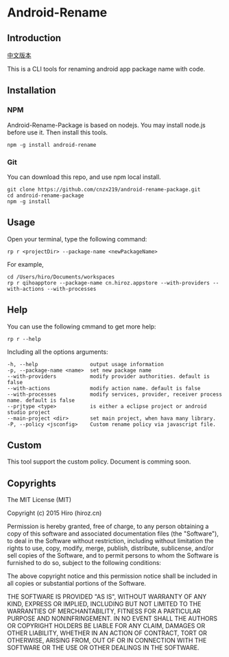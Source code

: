 # Android-Rename

## Introduction

   [中文版本](http://hiroz.cn/android-rename-package-readme/)

   This is a CLI tools for renaming android app package name with code.

## Installation

### NPM

   Android-Rename-Package is based on nodejs. You may install node.js before use it. Then install this tools.

   ```
   npm -g install android-rename
   ```

### Git

   You can download this repo, and use npm local install.

   ```
   git clone https://github.com/cnzx219/android-rename-package.git
   cd android-rename-package
   npm -g install
   ```

## Usage

   Open your terminal, type the following command:

   ```
   rp r <projectDir> --package-name <newPackageName>
   ```

   For example, 

   ```
   cd /Users/hiro/Documents/workspaces
   rp r qihoapptore --package-name cn.hiroz.appstore --with-providers --with-actions --with-processes
   ```

## Help

   You can use the following cmmand to get more help:

   ```
   rp r --help
   ```

   Including all the options arguments:

   ```
   -h, --help                 output usage information
   -p, --package-name <name>  set new package name
   --with-providers           modify provider authorities. default is false
   --with-actions             modify action name. default is false
   --with-processes           modify services, provider, receiver process name. default is false
   --prjtype <type>           is either a eclipse project or android studio project
   --main-project <dir>       set main project, when hava many library.
   -P, --policy <jsconfig>    Custom rename policy via javascript file.
   ```

## Custom

   This tool support the custom policy. Document is comming soon.

## Copyrights

   The MIT License (MIT)

   Copyright (c) 2015 Hiro (hiroz.cn)

   Permission is hereby granted, free of charge, to any person obtaining a copy
   of this software and associated documentation files (the "Software"), to deal
   in the Software without restriction, including without limitation the rights
   to use, copy, modify, merge, publish, distribute, sublicense, and/or sell
   copies of the Software, and to permit persons to whom the Software is
   furnished to do so, subject to the following conditions:

   The above copyright notice and this permission notice shall be included in all
   copies or substantial portions of the Software.

   THE SOFTWARE IS PROVIDED "AS IS", WITHOUT WARRANTY OF ANY KIND, EXPRESS OR
   IMPLIED, INCLUDING BUT NOT LIMITED TO THE WARRANTIES OF MERCHANTABILITY,
   FITNESS FOR A PARTICULAR PURPOSE AND NONINFRINGEMENT. IN NO EVENT SHALL THE
   AUTHORS OR COPYRIGHT HOLDERS BE LIABLE FOR ANY CLAIM, DAMAGES OR OTHER
   LIABILITY, WHETHER IN AN ACTION OF CONTRACT, TORT OR OTHERWISE, ARISING FROM,
   OUT OF OR IN CONNECTION WITH THE SOFTWARE OR THE USE OR OTHER DEALINGS IN THE
   SOFTWARE.